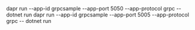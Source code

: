 dapr run --app-id grpcsample --app-port 5050 --app-protocol grpc -- dotnet run
dapr run --app-id grpcsample --app-port 5005 --app-protocol grpc -- dotnet run